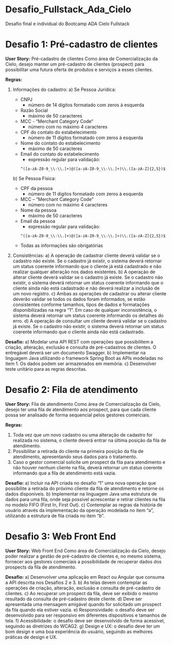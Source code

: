 # Desafio_Fullstack_Ada_Cielo
Desafio final e individual do Bootcamp ADA Cielo Fullstack


# Desafio 1: Pré-cadastro de clientes

**User Story:** Pré-cadastro de clientes Como área de Comercialização da Cielo, desejo manter um pré-cadastro de clientes (prospect) para possibilitar uma futura oferta de produtos e serviços a esses clientes.

**Regras:**
1. Informações do cadastro:
   a) Se Pessoa Jurídica:
      - CNPJ
        - número de 14 dígitos formatado com zeros à esquerda
      - Razão Social
        - máximo de 50 caracteres
      - MCC - “Merchant Category Code“
        - número com no máximo 4 caracteres
      - CPF do contato do estabelecimento
        - número de 11 dígitos formatado com zeros à esquerda
      - Nome do contato do estabelecimento
        - máximo de 50 caracteres
      - Email do contato do estabelecimento
        - expressão regular para validação:
         ```
         ^([a-zA-Z0-9_\\-\\.]+)@([a-zA-Z0-9_\\-\\.]+)\\.([a-zA-Z]{2,5})$
         ```

   b) Se Pessoa Física:
      - CPF da pessoa
        - número de 11 dígitos formatado com zeros à esquerda
      - MCC – “Merchant Category Code”
        - número com no máximo 4 caracteres
      - Nome da pessoa
        - máximo de 50 caracteres
      - Email da pessoa
        - expressão regular para validação: 
        ```
        ^([a-zA-Z0-9_\\-\\.]+)@([a-zA-Z0-9_\\-\\.]+)\\.([a-zA-Z]{2,5})$
        ```
   - Todas as informações são obrigatórias

2. Consistências:
   a) A operação de cadastrar cliente deverá validar se o cadastro não existe. Se o cadastro já existir, o sistema deverá retornar um status coerente informando que o cliente já está cadastrado e não realizar qualquer alteração nos dados existentes.
   b) A operação de alterar cliente deverá validar se o cadastro já existe. Se o cadastro não existir, o sistema deverá retornar um status coerente informando que o cliente ainda não está cadastrado e não deverá realizar a inclusão de um novo registro.
   c) Ambas as operações de cadastrar ou alterar cliente deverão validar se todos os dados foram informados, se estão consistentes conforme tamanhos, tipos de dados e formatações disponibilizadas na regra “1”. Em caso de qualquer inconsistência, o sistema deverá retornar um status coerente informando os detalhes do erro.
   d) A operação de consultar um cliente deverá validar se o cadastro já existe. Se o cadastro não existir, o sistema deverá retornar um status coerente informando que o cliente ainda não está cadastrado.

**Desafio:**
a) Modelar uma API REST com operações que possibilitem a criação, alteração, exclusão e consulta de pré-cadastros de clientes. O entregável deverá ser um documento Swagger.
b) Implementar na linguagem Java utilizando o framework Spring Boot as APIs modeladas no item 1. Os dados podem ser armazenados em memória.
c) Desenvolver teste unitário para as regras descritas.

# Desafio 2: Fila de atendimento

**User Story:** Fila de atendimento Como área de Comercialização da Cielo, desejo ter uma fila de atendimento aos prospect, para que cada cliente possa ser analisado de forma sequencial pelos gestores comerciais.

**Regras:**
1. Toda vez que um novo cadastro ou uma alteração de cadastro for realizada no sistema, o cliente deverá entrar na última posição da fila de atendimento.
2. Possibilitar a retirada do cliente na primeira posição da fila de atendimento, apresentando seus dados para o tratamento.
3. Caso o gestor comercial solicite um prospect da fila para atendimento e não houver nenhum cliente na fila, deverá retornar um status coerente informando que a fila de atendimento está vazia.

**Desafio:**
a) Incluir na API criada no desafio “1” uma nova operação que possibilite a retirada do próximo cliente da fila de atendimento e retorne os dados disponíveis.
b) Implementar na linguagem Java uma estrutura de dados para uma fila, onde seja possível acrescentar e retirar clientes na fila no modelo FIFO (First In, First Out).
c) Contemplar as regras da história de usuário através da implementação da operação modelada no item “a”, utilizando a estrutura de fila criada no item “b”.

# Desafio 3: Web Front End

**User Story:** Web Front End Como área de Comercialização da Cielo, desejo poder realizar a gestão de pré-cadastro de clientes e, no mesmo sistema, fornecer aos gestores comerciais a possibilidade de recuperar dados dos prospects da fila de atendimento.

**Desafio:**
a) Desenvolver uma aplicação em React ou Angular que consuma a API descrita nos Desafios 2 e 3.
b) As telas devem contemplar as operações de criação, alteração, exclusão e consulta de pré-cadastro de clientes.
c) Ao recuperar um prospect da fila, deve ser exibido o mesmo resultado da consulta de pré-cadastro deste cliente.
d) Deve ser apresentada uma mensagem amigável quando for solicitado um prospect da fila quando ela estiver vazia.
e) Responsividade: o desafio deve ser desenvolvido para ser responsivo em diferentes dispositivos e tamanhos de tela.
f) Acessibilidade: o desafio deve ser desenvolvido de forma acessível, seguindo as diretrizes do WCAG2.
g) Design e UX: o desafio deve ter um bom design e uma boa experiência do usuário, seguindo as melhores práticas de design e UX.
